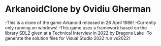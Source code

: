 # ArkanoidClone by Ovidiu Gherman

-This is a clone of the game Arkanoid released in 26 April 1986!
-Currently only running on windows!
-This game uses a framework based on the library SDL2 given at a Technical Interview in 2022 by Dragons Lake 
-To generate the solution files for Visual Studio 2022 run vs2022!
